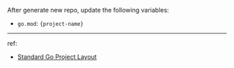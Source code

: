 After generate new repo, update the following variables:

- `go.mod`: `{project-name}`

---


ref:

- [Standard Go Project Layout](https://github.com/golang-standards/project-layout)
